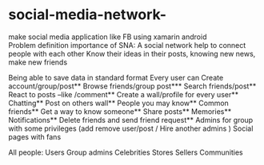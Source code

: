 # social-media-network-
make social media application like FB using xamarin android   
Problem definition importance of SNA:
A social network help to connect people with each other 
Know their ideas in their posts, knowing new news, make  new friends

Being able to save data in standard format
Every user can 
Create account/group/post**
Browse friends/group post***
Search friends/post**
React to posts –like /comment**
Create a wall/profile for every user**
Chatting**
Post on others wall**
People you may know** 
Common friends**
Get a way to know someone**
Share posts**
Memories**
Notifications**
Delete friends and send friend request** 
Admins for group with some privileges (add remove user/post / Hire another admins 
)
Social pages with fans


All people:
Users
Group admins
Celebrities
Stores
Sellers
Communities

